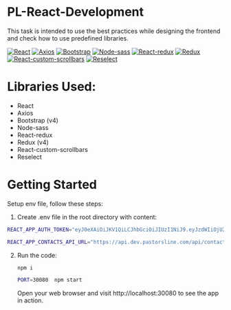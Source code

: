 # PL-React-Development
This task is intended to use the best practices while designing the frontend and check how to use predefined libraries.

[![React](https://img.shields.io/badge/react-%2320232a.svg?style=for-the-badge&logo=react&logoColor=%2361DAFB)](https://reactjs.org/)
[![Axios](https://img.shields.io/badge/axios-%2320232a.svg?style=for-the-badge&logo=axios&logoColor=%2323F3FE)](https://axios-http.com/)
[![Bootstrap](https://img.shields.io/badge/bootstrap-%2320232a.svg?style=for-the-badge&logo=bootstrap&logoColor=%237952B3)](https://getbootstrap.com/docs/4.6/getting-started/introduction/)
[![Node-sass](https://img.shields.io/badge/node--sass-%2320232a.svg?style=for-the-badge&logo=node-sass&logoColor=%23C76494)](https://sass-lang.com/libsass)
[![React-redux](https://img.shields.io/badge/react--redux-%2320232a.svg?style=for-the-badge&logo=redux&logoColor=%23764ABC)](https://react-redux.js.org/)
[![Redux](https://img.shields.io/badge/redux-%2320232a.svg?style=for-the-badge&logo=redux&logoColor=%23764ABC)](https://redux.js.org/)
[![React-custom-scrollbars](https://img.shields.io/badge/react--custom--scrollbars-%2320232a.svg?style=for-the-badge&logo=react&logoColor=%2361DAFB)](https://github.com/malte-wessel/react-custom-scrollbars)
[![Reselect](https://img.shields.io/badge/reselect-%2320232a.svg?style=for-the-badge&logo=reselect&logoColor=%2361DAFB)](https://github.com/reduxjs/reselect)


# Libraries Used:
- React
- Axios
- Bootstrap (v4)
- Node-sass
- React-redux
- Redux (v4)
- React-custom-scrollbars
- Reselect

# Getting Started
Setup env file, follow these steps:
1. Create .env file in the root directory with content:
  ```bash
REACT_APP_AUTH_TOKEN="eyJ0eXAiOiJKV1QiLCJhbGciOiJIUzI1NiJ9.eyJzdWIiOjU2MCwiZXhwIjoxNzI2NTY3MTc5LCJ0eXBlIjoiYWNjZXNzIiwidGltZXN0YW1wIjoxNjk1MDMxMTc5fQ.0y7NtuVDCvcPvmWbliMs1q02sov2oFC6u2Hi6H4A2W4"
```
 ```bash 
REACT_APP_CONTACTS_API_URL="https://api.dev.pastorsline.com/api/contacts.json"
```

2. Run the code:
   ```bash
   npm i
   ```
    ```bash
   PORT=30080  npm start
   ```
   Open your web browser and visit http://localhost:30080 to see the app in action.
  





